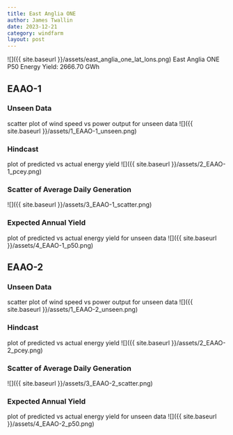 ```yaml
---
title: East Anglia ONE
author: James Twallin
date: 2023-12-21
category: windfarm
layout: post
---
```

![]({{ site.baseurl }}/assets/east_anglia_one_lat_lons.png)
East Anglia ONE P50 Energy Yield: 2666.70 GWh

EAAO-1
-------------
### Unseen Data 
scatter plot of wind speed vs power output for unseen data
![]({{ site.baseurl }}/assets/1_EAAO-1_unseen.png)
### Hindcast 
plot of predicted vs actual energy yield
![]({{ site.baseurl }}/assets/2_EAAO-1_pcey.png)
### Scatter of Average Daily Generation 

![]({{ site.baseurl }}/assets/3_EAAO-1_scatter.png)
### Expected Annual Yield 
plot of predicted vs actual energy yield for unseen data
![]({{ site.baseurl }}/assets/4_EAAO-1_p50.png)

EAAO-2
-------------
### Unseen Data 
scatter plot of wind speed vs power output for unseen data
![]({{ site.baseurl }}/assets/1_EAAO-2_unseen.png)
### Hindcast 
plot of predicted vs actual energy yield
![]({{ site.baseurl }}/assets/2_EAAO-2_pcey.png)
### Scatter of Average Daily Generation 

![]({{ site.baseurl }}/assets/3_EAAO-2_scatter.png)
### Expected Annual Yield 
plot of predicted vs actual energy yield for unseen data
![]({{ site.baseurl }}/assets/4_EAAO-2_p50.png)

